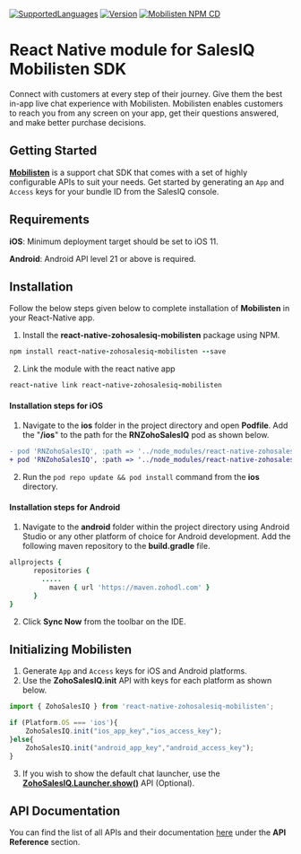 [![SupportedLanguages](https://img.shields.io/badge/Platforms-iOS%20%7C%20%20Android-green.svg)](https://www.zoho.com/salesiq/help/developer-section/react-native-sdk-installation.html) [![Version](https://img.shields.io/badge/version-8.0.2-blue.svg)](https://mobilisten.io/) [![Mobilisten NPM CD](https://github.com/zoho/SalesIQ-Mobilisten-ReactNative/workflows/Mobilisten%20NPM%20CD/badge.svg)](https://github.com/zoho/SalesIQ-Mobilisten-ReactNative/actions)

# React Native module for SalesIQ Mobilisten SDK

Connect with customers at every step of their journey. Give them the best in-app live chat experience with Mobilisten. Mobilisten enables customers to reach you from any screen on your app, get their questions answered, and make better purchase decisions.

## Getting Started
[**Mobilisten**](https://mobilisten.io/) is a support chat SDK that comes with a set of highly configurable APIs to suit your needs. Get started by generating an `App` and `Access` keys for your bundle ID from the SalesIQ console.

## Requirements

**iOS**: Minimum deployment target should be set to iOS 11.

**Android**: Android API level 21 or above is required.

## Installation
Follow the below steps given below to complete installation of **Mobilisten** in your React-Native app.

1. Install the **react-native-zohosalesiq-mobilisten** package using NPM.
```ruby
npm install react-native-zohosalesiq-mobilisten --save
```

2. Link the module with the react native app
```ruby
react-native link react-native-zohosalesiq-mobilisten
```

#### Installation steps for iOS

1. Navigate to the **ios** folder in the project directory and open **Podfile**.
Add the "**/ios**" to the path for the **RNZohoSalesIQ** pod as shown below.
```diff
- pod 'RNZohoSalesIQ', :path => '../node_modules/react-native-zohosalesiq-mobilisten'
+ pod 'RNZohoSalesIQ', :path => '../node_modules/react-native-zohosalesiq-mobilisten/ios'
```

2. Run the `pod repo update && pod install` command from the **ios** directory.

#### Installation steps for Android

1. Navigate to the **android** folder within the project directory using Android Studio or any other platform of choice for Android development.
Add the following maven repository to the **build.gradle** file.
```ruby
allprojects {
      repositories {
        .....
          maven { url 'https://maven.zohodl.com' }
      }
}
```
2. Click **Sync Now** from the toolbar on the IDE.

## Initializing Mobilisten
1. Generate `App` and `Access` keys for iOS and Android platforms.
2. Use the **ZohoSalesIQ.init** API with keys for each platform as shown below.
```js
import { ZohoSalesIQ } from 'react-native-zohosalesiq-mobilisten';

if (Platform.OS === 'ios'){
    ZohoSalesIQ.init("ios_app_key","ios_access_key");
}else{
    ZohoSalesIQ.init("android_app_key","android_access_key");
}
```
3. If you wish to show the default chat launcher, use the [**ZohoSalesIQ.Launcher.show()**](https://www.zoho.com/salesiq/help/developer-section/react-native-sdk-launcher-show.html) API (Optional).

## API Documentation
You can find the list of all APIs and their documentation [here](https://www.zoho.com/salesiq/help/developer-section/react-native-sdk-add-event-listener.html) under the **API Reference** section.
